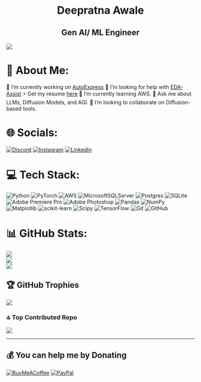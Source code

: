 
<h1 align="center">Deepratna Awale</h1>
<h2 align="center"> Gen AI/ ML Engineer</h2>

![](https://quotes-github-readme.vercel.app/api?type=horizontal&theme=transparent)

# 💫 About Me:
🔭 I’m currently working on [AutoExpress](https://github.com/deepratna-awale/AutoExpress)
🤝 I’m looking for help with [EDA-Assist](https://github.com/deepratna-awale/EDA-Assist)
⚡ Get my resume [here](Resume_Awale_Deepratna.pdf)
🌱 I’m currently learning AWS.
💬 Ask me about LLMs, Diffusion Models, and AGI.
👯 I’m looking to collaborate on Diffusion-based tools. 

# 🌐 Socials:
[![Discord](https://img.shields.io/badge/Discord-%237289DA.svg?logo=discord&logoColor=white)](https://discord.gg/https://discord.gg/xhe6TRbjVE) [![Instagram](https://img.shields.io/badge/Instagram-%23E4405F.svg?logo=Instagram&logoColor=white)](https://instagram.com/decently,_,dope) [![LinkedIn](https://img.shields.io/badge/LinkedIn-%230077B5.svg?logo=linkedin&logoColor=white)](https://linkedin.com/in/deepratna-awale) 

# 💻 Tech Stack:
![Python](https://img.shields.io/badge/python-3670A0?style=flat&logo=python&logoColor=ffdd54) ![PyTorch](https://img.shields.io/badge/PyTorch-%23EE4C2C.svg?style=flat&logo=PyTorch&logoColor=white) ![AWS](https://img.shields.io/badge/AWS-%23FF9900.svg?style=flat&logo=amazon-aws&logoColor=white) ![MicrosoftSQLServer](https://img.shields.io/badge/Microsoft%20SQL%20Server-CC2927?style=flat&logo=microsoft%20sql%20server&logoColor=white) ![Postgres](https://img.shields.io/badge/postgres-%23316192.svg?style=flat&logo=postgresql&logoColor=white) ![SQLite](https://img.shields.io/badge/sqlite-%2307405e.svg?style=flat&logo=sqlite&logoColor=white) ![Adobe Premiere Pro](https://img.shields.io/badge/Adobe%20Premiere%20Pro-9999FF.svg?style=flat&logo=Adobe%20Premiere%20Pro&logoColor=white) ![Adobe Photoshop](https://img.shields.io/badge/adobe%20photoshop-%2331A8FF.svg?style=flat&logo=adobe%20photoshop&logoColor=white) ![Pandas](https://img.shields.io/badge/pandas-%23150458.svg?style=flat&logo=pandas&logoColor=white) ![NumPy](https://img.shields.io/badge/numpy-%23013243.svg?style=flat&logo=numpy&logoColor=white) ![Matplotlib](https://img.shields.io/badge/Matplotlib-%23ffffff.svg?style=flat&logo=Matplotlib&logoColor=black) ![scikit-learn](https://img.shields.io/badge/scikit--learn-%23F7931E.svg?style=flat&logo=scikit-learn&logoColor=white) ![Scipy](https://img.shields.io/badge/SciPy-%230C55A5.svg?style=flat&logo=scipy&logoColor=%white) ![TensorFlow](https://img.shields.io/badge/TensorFlow-%23FF6F00.svg?style=flat&logo=TensorFlow&logoColor=white) ![Git](https://img.shields.io/badge/git-%23F05033.svg?style=flat&logo=git&logoColor=white) ![GitHub](https://img.shields.io/badge/github-%23121011.svg?style=flat&logo=github&logoColor=white)

# 📊 GitHub Stats:
![](https://github-readme-stats.vercel.app/api?username=deepratna-awale&theme=transparent&hide_border=false&include_all_commits=true&count_private=true)<br/>
![](https://github-readme-streak-stats.herokuapp.com/?user=deepratna-awale&theme=transparent&hide_border=false)<br/>
![](https://github-readme-stats.vercel.app/api/top-langs/?username=deepratna-awale&theme=transparent&hide_border=false&include_all_commits=true&count_private=true&layout=compact)

## 🏆 GitHub Trophies
![](https://github-profile-trophy.vercel.app/?username=deepratna-awale&theme=shadow_red&no-frame=true&no-bg=false&margin-w=4)


### 🔝 Top Contributed Repo
![](https://github-contributor-stats.vercel.app/api?username=deepratna-awale&limit=5&theme=dark&combine_all_yearly_contributions=true)

---
  ## 💰 You can help me by Donating
  [![BuyMeACoffee](https://img.shields.io/badge/Buy%20Me%20a%20Coffee-ffdd00?style=for-the-badge&logo=buy-me-a-coffee&logoColor=black)](https://buymeacoffee.com/https://awaledeep.wixsite.com/site/donate) [![PayPal](https://img.shields.io/badge/PayPal-00457C?style=for-the-badge&logo=paypal&logoColor=white)](https://paypal.me/deepratnaawale) 
